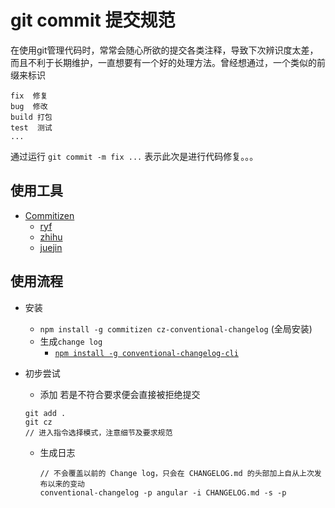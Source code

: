 # git commit 提交规范
在使用git管理代码时，常常会随心所欲的提交各类注释，导致下次辨识度太差，而且不利于长期维护，一直想要有一个好的处理方法。曾经想通过，一个类似的前缀来标识
```
fix  修复
bug  修改
build 打包
test  测试
...
```
通过运行 `git commit -m fix ...` 表示此次是进行代码修复。。。

## 使用工具
+ [Commitizen](https://github.com/commitizen/cz-cli)
  + [ryf](http://www.ruanyifeng.com/blog/2016/01/commit_message_change_log.html)
  + [zhihu](https://zhuanlan.zhihu.com/p/34223150)
  + [juejin](https://juejin.im/entry/5b429be75188251ac85830ff)

## 使用流程
+ 安装
  + `npm install -g commitizen cz-conventional-changelog` (全局安装)
  + 生成`change log`
    + [`npm install -g conventional-changelog-cli`](https://juejin.im/post/5bd2debfe51d457abc710b57)
    
+ 初步尝试
  + 添加 若是不符合要求便会直接被拒绝提交
  ```
  git add .
  git cz
  // 进入指令选择模式，注意细节及要求规范
  ```
  + 生成日志
      ```
      // 不会覆盖以前的 Change log，只会在 CHANGELOG.md 的头部加上自从上次发布以来的变动
      conventional-changelog -p angular -i CHANGELOG.md -s -p 
      ```

